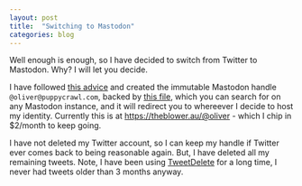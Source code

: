 ```yaml
---
layout: post
title:  "Switching to Mastodon"
categories: blog
---
```


Well enough is enough, so I have decided to switch from Twitter to Mastodon. Why? I will let you decide.

I have followed [this advice](https://www.hanselman.com/blog/use-your-own-user-domain-for-mastodon-discoverability-with-the-webfinger-protocol-without-hosting-a-server) and created the immutable Mastodon handle `@oliver@puppycrawl.com`,  backed by [this file](https://puppycrawl.com/.well-known/webfinger), which you can search for on any Mastodon instance, and it will redirect you to whereever I decide to host my identity. Currently this is at <https://theblower.au/@oliver> - which I chip in $2/month to keep going.

I have not deleted my Twitter account, so I can keep my handle if Twitter ever comes back to being reasonable again. But, I have deleted all my remaining tweets. Note, I have been using [TweetDelete](https://tweetdelete.net/) for a long time, I never had tweets older than 3 months anyway.
